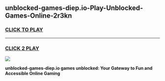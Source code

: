 
## unblocked-games-diep.io-Play-Unblocked-Games-Online-2r3kn
<h3>
<a href="https://premium76.site?title=unblocked-games-diep.io&ref=25A">CLICK TO PLAY</a></h3>
<hr>

<h3>
<a href="https://premium76.site?title=unblocked-games-diep.io&ref=25A">CLICK 2 PLAY</a>
  
</h3>

<a href="https://premium76.site?title=unblocked-games-diep.io&ref=25A"><img src="https://clearcache.store/games.png"></a>


**unblocked-games-diep.io games unblocked: Your Gateway to Fun and Accessible Online Gaming**
